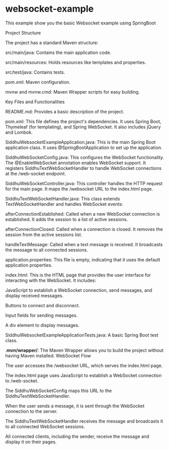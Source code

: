 # websocket-example
This example show you the basic Websocket example using SpringBoot

Project Structure

The project has a standard Maven structure:

src/main/java: Contains the main application code.

src/main/resources: Holds resources like templates and properties.

src/test/java: Contains tests.

pom.xml: Maven configuration.

mvnw and mvnw.cmd: Maven Wrapper scripts for easy building. 

Key Files and Functionalities

README.md: Provides a basic description of the project. 

pom.xml: This file defines the project's dependencies. It uses Spring Boot, Thymeleaf (for templating), and Spring WebSocket. It also includes jQuery and Lombok. 

SiddhuWebsocketExampleApplication.java: This is the main Spring Boot application class. It uses @SpringBootApplication to set up the application. 

SiddhuWebSocketConfig.java: This configures the WebSocket functionality. The @EnableWebSocket annotation enables WebSocket support. It registers SiddhuTextWebSocketHandler to handle WebSocket connections at the /web-socket endpoint. 

SiddhuWebSocketController.java: This controller handles the HTTP request for the main page. It maps the /websocket URL to the index.html page. 

SiddhuTextWebSocketHandler.java: This class extends TextWebSocketHandler and handles WebSocket events:

afterConnectionEstablished: Called when a new WebSocket connection is established. It adds the session to a list of active sessions. 

afterConnectionClosed: Called when a connection is closed. It removes the session from the active sessions list. 

handleTextMessage: Called when a text message is received. It broadcasts the message to all connected sessions. 

application.properties: This file is empty, indicating that it uses the default application properties. 

index.html: This is the HTML page that provides the user interface for interacting with the WebSocket. It includes:

JavaScript to establish a WebSocket connection, send messages, and display received messages. 

Buttons to connect and disconnect. 

Input fields for sending messages. 

A div element to display messages. 

SiddhuWebsocketExampleApplicationTests.java: A basic Spring Boot test class. 

.**mvn/wrapper/**: The Maven Wrapper allows you to build the project without having Maven installed. 
WebSocket Flow

The user accesses the /websocket URL, which serves the index.html page.

The index.html page uses JavaScript to establish a WebSocket connection to /web-socket. 

The SiddhuWebSocketConfig maps this URL to the SiddhuTextWebSocketHandler. 

When the user sends a message, it is sent through the WebSocket connection to the server. 

The SiddhuTextWebSocketHandler receives the message and broadcasts it to all connected WebSocket sessions. 

All connected clients, including the sender, receive the message and display it on their pages. 

